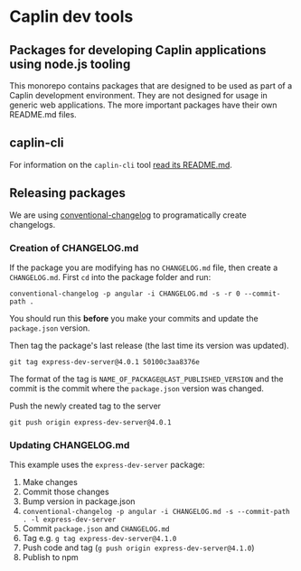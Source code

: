# Caplin dev tools

## Packages for developing Caplin applications using node.js tooling

This monorepo contains packages that are designed to be used as part of
a Caplin development environment. They are not designed for usage in generic web
applications. The more important packages have their own README.md files.

## caplin-cli

For information on the `caplin-cli` tool
[read its README.md](https://github.com/caplin/caplin-dev-tools/blob/master/cli/README.md).

## Releasing packages

We are using [conventional-changelog](https://github.com/conventional-changelog/conventional-changelog) to
programatically create changelogs.

### Creation of CHANGELOG.md

If the package you are modifying has no `CHANGELOG.md` file, then create a
`CHANGELOG.md`. First `cd` into the package folder and run:

`conventional-changelog -p angular -i CHANGELOG.md -s -r 0 --commit-path .`

You should run this **before** you make your commits and update the
`package.json` version.

Then tag the package's last release (the last time its version was updated).

`git tag express-dev-server@4.0.1 50100c3aa8376e`

The format of the tag is `NAME_OF_PACKAGE@LAST_PUBLISHED_VERSION` and the commit
is the commit where the `package.json` version was changed.

Push the newly created tag to the server

`git push origin express-dev-server@4.0.1`

### Updating CHANGELOG.md

This example uses the `express-dev-server` package:

1.  Make changes
2.  Commit those changes
3.  Bump version in package.json
4.  `conventional-changelog -p angular -i CHANGELOG.md -s --commit-path . -l express-dev-server`
5.  Commit `package.json` and `CHANGELOG.md`
6.  Tag e.g. `g tag express-dev-server@4.1.0`
7.  Push code and tag (`g push origin express-dev-server@4.1.0`)
8.  Publish to npm
